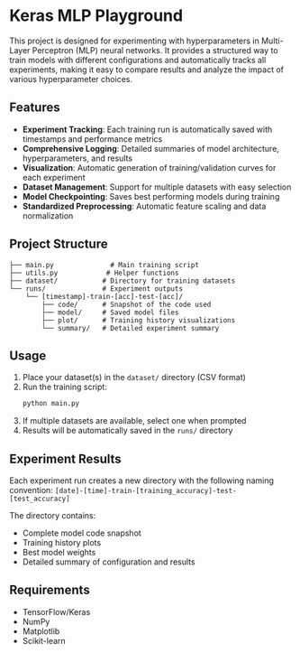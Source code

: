 # Keras MLP Playground

This project is designed for experimenting with hyperparameters in Multi-Layer Perceptron (MLP) neural networks. It provides a structured way to train models with different configurations and automatically tracks all experiments, making it easy to compare results and analyze the impact of various hyperparameter choices.

## Features

- **Experiment Tracking**: Each training run is automatically saved with timestamps and performance metrics
- **Comprehensive Logging**: Detailed summaries of model architecture, hyperparameters, and results
- **Visualization**: Automatic generation of training/validation curves for each experiment
- **Dataset Management**: Support for multiple datasets with easy selection
- **Model Checkpointing**: Saves best performing models during training
- **Standardized Preprocessing**: Automatic feature scaling and data normalization

## Project Structure

```
├── main.py              # Main training script
├── utils.py            # Helper functions
├── dataset/           # Directory for training datasets
└── runs/              # Experiment outputs
    └── [timestamp]-train-[acc]-test-[acc]/
        ├── code/      # Snapshot of the code used
        ├── model/     # Saved model files
        ├── plot/      # Training history visualizations
        └── summary/   # Detailed experiment summary
```

## Usage

1. Place your dataset(s) in the `dataset/` directory (CSV format)
2. Run the training script:
   ```bash
   python main.py
   ```
3. If multiple datasets are available, select one when prompted
4. Results will be automatically saved in the `runs/` directory

## Experiment Results

Each experiment run creates a new directory with the following naming convention:
`[date]-[time]-train-[training_accuracy]-test-[test_accuracy]`

The directory contains:
- Complete model code snapshot
- Training history plots
- Best model weights
- Detailed summary of configuration and results

## Requirements

- TensorFlow/Keras
- NumPy
- Matplotlib
- Scikit-learn
